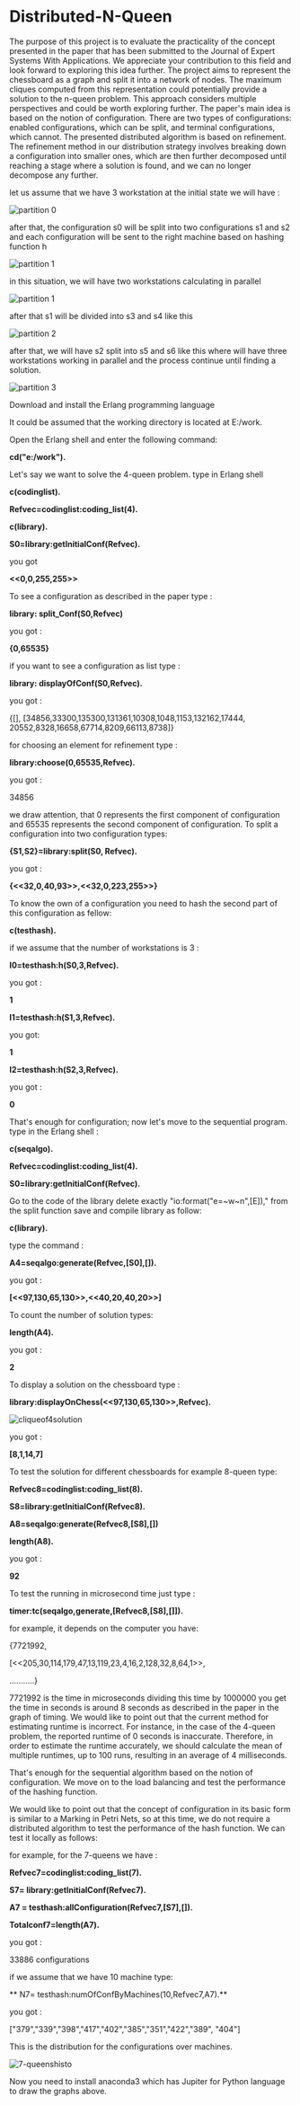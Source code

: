 # Distributed-N-Queen
The purpose of this project is to evaluate the practicality of the concept presented in the paper that has been submitted to the Journal of Expert Systems With Applications. We appreciate your contribution to this field and look forward to exploring this idea further. The project aims to represent the chessboard as a graph and split it into a network of nodes. The maximum cliques computed from this representation could potentially provide a solution to the n-queen problem. This approach considers multiple perspectives and could be worth exploring further.
The paper's main idea is based on the notion of configuration. There are two types of configurations: enabled configurations, which can be split, and terminal configurations, which cannot. The presented distributed algorithm is based on refinement. The refinement method in our distribution strategy involves breaking down a configuration into smaller ones, which are then further decomposed until reaching a stage where a solution is found, and we can no longer decompose any further.

let us assume that we have 3 workstation at the initial state we will have :

![partition 0](https://github.com/bzine19766/Distributed-N-Queen/assets/122158226/edf9c424-6474-47cb-938e-32b170c5d752)

after that, the configuration s0 will be split into two configurations s1 and s2 and each configuration will be sent to the right machine based on hashing function h 

![partition 1](https://github.com/bzine19766/Distributed-N-Queen/assets/122158226/731842b6-ba87-4863-9024-f8a4ce7121b8)



in this situation, we will have two workstations calculating in parallel 

![partition 1](https://github.com/bzine19766/Distributed-N-Queen/assets/122158226/054f6deb-ad70-4aac-901a-8a4bf49b101d)


after that s1 will be divided into s3 and s4 like this 

![partition 2](https://github.com/bzine19766/Distributed-N-Queen/assets/122158226/e263b716-f865-48eb-be7d-942478a2d8f7)


after that, we will have s2 split into s5 and s6 like this where will have three workstations working in parallel and the process continue until finding a solution.


![partition 3](https://github.com/bzine19766/Distributed-N-Queen/assets/122158226/ab5e497b-1b12-46c8-bdbf-87b7b894cf01)











Download and install the Erlang programming language 



It could be assumed that the working directory is located at E:/work.


Open the Erlang shell and enter the following command:


**cd("e:/work").**


Let's say we want to solve the 4-queen problem. type in Erlang shell


**c(codinglist).**


**Refvec=codinglist:coding_list(4).**


 **c(library).**

 
 **S0=library:getInitialConf(Refvec).**

 
you got 


**<<0,0,255,255>>**


To see a configuration as described in the paper type :


**library: split_Conf(S0,Refvec)**


you got :


**{0,65535}**


if you want to see a configuration as list type :


**library: displayOfConf(S0,Refvec).**


you got :


{[],
 [34856,33300,135300,131361,10308,1048,1153,132162,17444, 20552,8328,16658,67714,8209,66113,8738]}

  

for choosing an element for refinement type :


**library:choose(0,65535,Refvec).**


you got :


34856


we draw attention, that 0 represents the first component of configuration and 65535 represents the second component of configuration.
To split a configuration into two configuration types:


**{S1,S2}=library:split(S0, Refvec).**


you got :


**{<<32,0,40,93>>,<<32,0,223,255>>}**


To know the own of a configuration you need to hash the second part of this configuration as fellow:


**c(testhash).**


if we assume that the number of workstations is 3 :


**I0=testhash:h(S0,3,Refvec).**


you got :


**1**


**I1=testhash:h(S1,3,Refvec).**


you got:


**1**


**I2=testhash:h(S2,3,Refvec).**


you got :


**0**


That's enough for configuration; now let's move to the sequential program.
type in the Erlang shell :



**c(seqalgo).**



**Refvec=codinglist:coding_list(4).**


**S0=library:getInitialConf(Refvec).**


Go to the code of the library  delete exactly "io:format("e=~w~n",[E])," from the split function save and compile library as follow:


**c(library).**


type the command :


**A4=seqalgo:generate(Refvec,[S0],[]).**


you got :


**[<<97,130,65,130>>,<<40,20,40,20>>]**


To count the number of solution types:


**length(A4).**


you got :


**2**


To display a solution on the chessboard type :


**library:displayOnChess(<<97,130,65,130>>,Refvec).**

![cliqueof4solution](https://github.com/bzine19766/Distributed-N-Queen/assets/122158226/0469b460-b5d4-49c7-8969-33a7acf37708)



you got :


**[8,1,14,7]**


To test the solution for  different chessboards for example 8-queen type:


**Refvec8=codinglist:coding_list(8).**


**S8=library:getInitialConf(Refvec8).**


**A8=seqalgo:generate(Refvec8,[S8],[])**


**length(A8).**


you got :


**92**


To test the running in microsecond  time just type :


**timer:tc(seqalgo,generate,[Refvec8,[S8],[]]).**


 for example, it depends on the computer you have:

 
 {7721992,

 
 [<<205,30,114,179,47,13,119,23,4,16,2,128,32,8,64,1>>,

 
...........}




7721992 is the time in microseconds dividing this time by 1000000 you get the time in seconds
is around 8 seconds as described in the paper in the graph of timing. We would like to point out that the current method for estimating runtime is incorrect. For instance, in the case of the 4-queen problem, the reported runtime of 0 seconds is inaccurate. Therefore, in order to estimate the runtime accurately, we should calculate the mean of multiple runtimes, up to 100 runs, resulting in an average of 4 milliseconds.



That's enough for the sequential algorithm based on the notion of configuration. We move on to the load balancing and test the performance of the hashing function.



We would like to point out that the concept of configuration in its basic form is similar to a Marking in Petri Nets, so at this time, we do not require a distributed algorithm to test the performance of the hash function. We can test it locally as follows:



for example, for the 7-queens we have :



**Refvec7=codinglist:coding_list(7).**


**S7= library:getInitialConf(Refvec7).** 


**A7 = testhash:allConfiguration(Refvec7,[S7],[]).**


**Totalconf7=length(A7).**


you got :


33886 configurations 


if we assume that we have 10 machine type:


** N7= testhash:numOfConfByMachines(10,Refvec7,A7).** 

 
 you got :

 
["379","339","398","417","402","385","351","422","389", "404"]


This is the distribution for the configurations over machines.


![7-queenshisto](https://github.com/bzine19766/Distributed-N-Queen/assets/122158226/5ff7db7d-0ca6-4e8f-b1dc-e59c08340780)




Now you need to install anaconda3 which has Jupiter for Python language to draw the graphs above.











  




